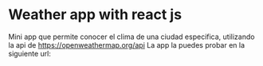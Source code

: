 # Weather app with react js

Mini app que permite conocer el clima de una ciudad especifica, utilizando la api de https://openweathermap.org/api 
La app la puedes probar en la siguiente url: 
